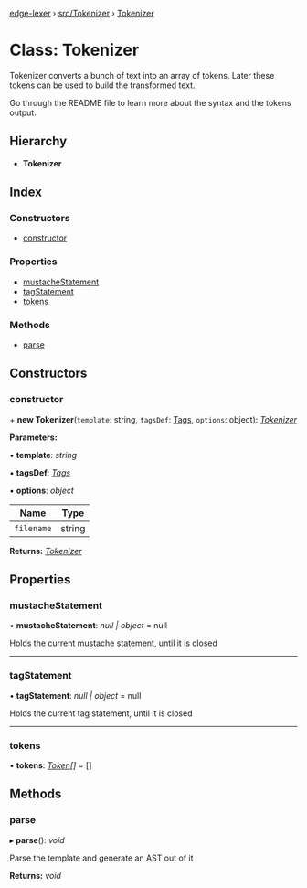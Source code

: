 [edge-lexer](../README.md) › [src/Tokenizer](../modules/src_tokenizer.md) › [Tokenizer](src_tokenizer.tokenizer.md)

# Class: Tokenizer

Tokenizer converts a bunch of text into an array of tokens. Later
these tokens can be used to build the transformed text.

Go through the README file to learn more about the syntax and
the tokens output.

## Hierarchy

* **Tokenizer**

## Index

### Constructors

* [constructor](src_tokenizer.tokenizer.md#constructor)

### Properties

* [mustacheStatement](src_tokenizer.tokenizer.md#mustachestatement)
* [tagStatement](src_tokenizer.tokenizer.md#tagstatement)
* [tokens](src_tokenizer.tokenizer.md#tokens)

### Methods

* [parse](src_tokenizer.tokenizer.md#parse)

## Constructors

###  constructor

\+ **new Tokenizer**(`template`: string, `tagsDef`: [Tags](../interfaces/src_contracts.tags.md), `options`: object): *[Tokenizer](src_tokenizer.tokenizer.md)*

**Parameters:**

▪ **template**: *string*

▪ **tagsDef**: *[Tags](../interfaces/src_contracts.tags.md)*

▪ **options**: *object*

Name | Type |
------ | ------ |
`filename` | string |

**Returns:** *[Tokenizer](src_tokenizer.tokenizer.md)*

## Properties

###  mustacheStatement

• **mustacheStatement**: *null | object* = null

Holds the current mustache statement, until it is closed

___

###  tagStatement

• **tagStatement**: *null | object* = null

Holds the current tag statement, until it is closed

___

###  tokens

• **tokens**: *[Token](../modules/src_contracts.md#token)[]* = []

## Methods

###  parse

▸ **parse**(): *void*

Parse the template and generate an AST out of it

**Returns:** *void*
